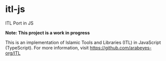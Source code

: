 # itl-js
ITL Port in JS

**Note: This project is a work in progress**

This is an implementation of Islamic Tools and Libraries (ITL) in JavaScript (TypeScript). For more information, visit https://github.com/arabeyes-org/ITL